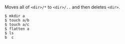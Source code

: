 
Moves all of `<dir>/*` to `<dir>/..` and then deletes `<dir>`.

    $ mkdir a
    $ touch a/b
    $ touch a/c
    $ flatten a
    $ ls
    b  c


